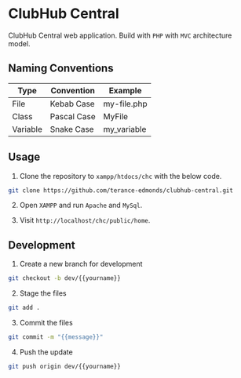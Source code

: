 # ClubHub Central

ClubHub Central web application. Build with `PHP` with `MVC` architecture model.

## Naming Conventions

| Type     	| Convention  	| Example     	|
|----------	|-------------	|-------------	|
| File     	| Kebab Case  	| my-file.php 	|
| Class    	| Pascal Case 	| MyFile      	|
| Variable 	| Snake Case  	| my_variable 	|

## Usage

1. Clone the repository to `xampp/htdocs/chc` with the below code.
```bash
git clone https://github.com/terance-edmonds/clubhub-central.git
```
2. Open `XAMPP` and run `Apache` and `MySql`.

3. Visit `http://localhost/chc/public/home`.

## Development

1. Create a new branch for development

```bash
git checkout -b dev/{{yourname}}
```

2. Stage the files

```bash
git add .
```

3. Commit the files

```bash
git commit -m "{{message}}"
```

4. Push the update

```bash
git push origin dev/{{yourname}}
```